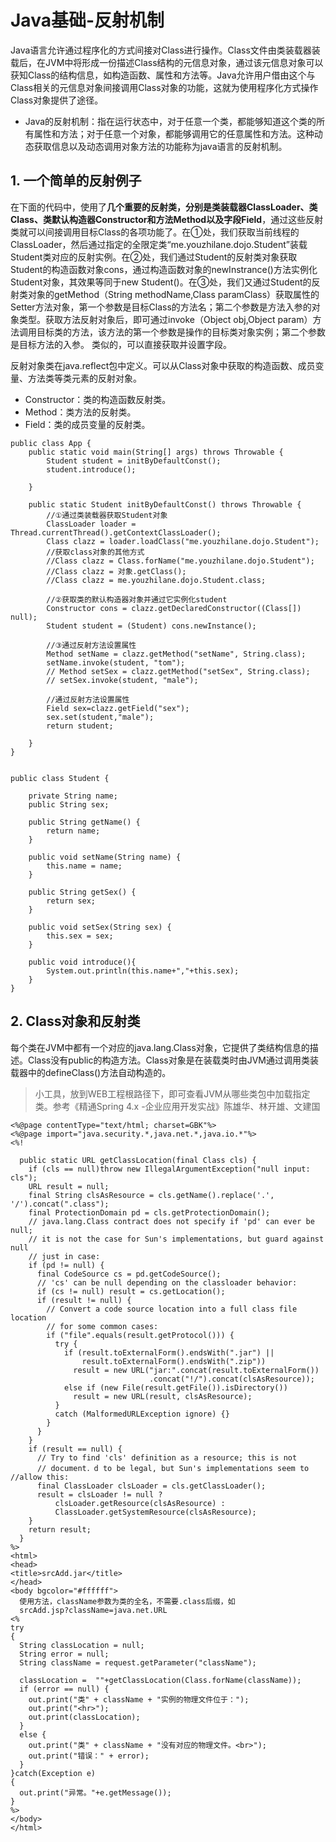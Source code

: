﻿# Java基础-反射机制

Java语言允许通过程序化的方式间接对Class进行操作。Class文件由类装载器装载后，在JVM中将形成一份描述Class结构的元信息对象，通过该元信息对象可以获知Class的结构信息，如构造函数、属性和方法等。Java允许用户借由这个与Class相关的元信息对象间接调用Class对象的功能，这就为使用程序化方式操作Class对象提供了途径。

* Java的反射机制：指在运行状态中，对于任意一个类，都能够知道这个类的所有属性和方法；对于任意一个对象，都能够调用它的任意属性和方法。这种动态获取信息以及动态调用对象方法的功能称为java语言的反射机制。

## 1. 一个简单的反射例子

在下面的代码中，使用了**几个重要的反射类，分别是类装载器ClassLoader、类Class、类默认构造器Constructor和方法Method以及字段Field**，通过这些反射类就可以间接调用目标Class的各项功能了。在①处，我们获取当前线程的ClassLoader，然后通过指定的全限定类“me.youzhilane.dojo.Student”装载Student类对应的反射实例。在②处，我们通过Student的反射类对象获取Student的构造函数对象cons，通过构造函数对象的newInstrance()方法实例化Student对象，其效果等同于new Student()。在③处，我们又通过Student的反射类对象的getMethod（String methodName,Class paramClass）获取属性的Setter方法对象，第一个参数是目标Class的方法名；第二个参数是方法入参的对象类型。获取方法反射对象后，即可通过invoke（Object obj,Object param）方法调用目标类的方法，该方法的第一个参数是操作的目标类对象实例；第二个参数是目标方法的入参。 类似的，可以直接获取并设置字段。

反射对象类在java.reflect包中定义。可以从Class对象中获取的构造函数、成员变量、方法类等类元素的反射对象。

* Constructor：类的构造函数反射类。
* Method：类方法的反射类。
* Field：类的成员变量的反射类。

```
public class App {
    public static void main(String[] args) throws Throwable {
        Student student = initByDefaultConst();
        student.introduce();

    }

    public static Student initByDefaultConst() throws Throwable {
        //①通过类装载器获取Student对象
        ClassLoader loader = Thread.currentThread().getContextClassLoader();
        Class clazz = loader.loadClass("me.youzhilane.dojo.Student");
        //获取class对象的其他方式
        //Class clazz = Class.forName("me.youzhilane.dojo.Student");
        //Class clazz = 对象.getClass();
        //Class clazz = me.youzhilane.dojo.Student.class;

        //②获取类的默认构造器对象并通过它实例化student
        Constructor cons = clazz.getDeclaredConstructor((Class[]) null);
        Student student = (Student) cons.newInstance();

        //③通过反射方法设置属性
        Method setName = clazz.getMethod("setName", String.class);
        setName.invoke(student, "tom");
        // Method setSex = clazz.getMethod("setSex", String.class);
        // setSex.invoke(student, "male");

        //通过反射方法设置属性
        Field sex=clazz.getField("sex");
        sex.set(student,"male");
        return student;

    }
}


public class Student {

    private String name;
    public String sex;

    public String getName() {
        return name;
    }

    public void setName(String name) {
        this.name = name;
    }

    public String getSex() {
        return sex;
    }

    public void setSex(String sex) {
        this.sex = sex;
    }

    public void introduce(){
        System.out.println(this.name+","+this.sex);
    }
}
```

## 2. Class对象和反射类

每个类在JVM中都有一个对应的java.lang.Class对象，它提供了类结构信息的描述。Class没有public的构造方法。Class对象是在装载类时由JVM通过调用类装载器中的defineClass()方法自动构造的。

> 小工具，放到WEB工程根路径下，即可查看JVM从哪些类包中加载指定类。参考《精通Spring 4.x -企业应用开发实战》陈雄华、林开雄、文建国

```
<%@page contentType="text/html; charset=GBK"%>  
<%@page import="java.security.*,java.net.*,java.io.*"%>  
<%!  

  public static URL getClassLocation(final Class cls) {  
    if (cls == null)throw new IllegalArgumentException("null input: cls");  
    URL result = null;  
    final String clsAsResource = cls.getName().replace('.', '/').concat(".class");  
    final ProtectionDomain pd = cls.getProtectionDomain();  
    // java.lang.Class contract does not specify if 'pd' can ever be null;  
    // it is not the case for Sun's implementations, but guard against null  
    // just in case:  
    if (pd != null) {  
      final CodeSource cs = pd.getCodeSource();  
      // 'cs' can be null depending on the classloader behavior:  
      if (cs != null) result = cs.getLocation();  
      if (result != null) {  
        // Convert a code source location into a full class file location  
        // for some common cases:  
        if ("file".equals(result.getProtocol())) {  
          try {  
            if (result.toExternalForm().endsWith(".jar") ||  
                result.toExternalForm().endsWith(".zip"))  
              result = new URL("jar:".concat(result.toExternalForm())  
                               .concat("!/").concat(clsAsResource));  
            else if (new File(result.getFile()).isDirectory())  
              result = new URL(result, clsAsResource);  
          }  
          catch (MalformedURLException ignore) {}  
        }  
      }  
    }  
    if (result == null) {  
      // Try to find 'cls' definition as a resource; this is not  
      // document．d to be legal, but Sun's implementations seem to         //allow this:  
      final ClassLoader clsLoader = cls.getClassLoader();  
      result = clsLoader != null ?  
          clsLoader.getResource(clsAsResource) :  
          ClassLoader.getSystemResource(clsAsResource);  
    }  
    return result;  
  }  
%>  
<html>  
<head>  
<title>srcAdd.jar</title>  
</head>  
<body bgcolor="#ffffff">  
  使用方法，className参数为类的全名，不需要.class后缀，如  
  srcAdd.jsp?className=java.net.URL  
<%  
try  
{  
  String classLocation = null;  
  String error = null;  
  String className = request.getParameter("className");  

  classLocation =  ""+getClassLocation(Class.forName(className));  
  if (error == null) {  
    out.print("类" + className + "实例的物理文件位于：");  
    out.print("<hr>");  
    out.print(classLocation);  
  }  
  else {  
    out.print("类" + className + "没有对应的物理文件。<br>");  
    out.print("错误：" + error);  
  }  
}catch(Exception e)  
{  
  out.print("异常。"+e.getMessage());  
}  
%>  
</body>  
</html>  
```
